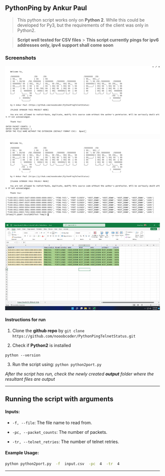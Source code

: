## PythonPing by Ankur Paul

> This python script works only on **Python 2**. While this could be developed for Py3, but the requirements of the client was only in Python2.

> **Script well tested for CSV files** > **This script currently pings for ipv6 addresses only, ipv4 support shall come soon**

### Screenshots

![Image 1](screenshots/screenshot1.png)

![Image 2](screenshots/screenshot2.png)

![File Output](screenshots/screenshot3.png)

#### Instructions for run

1. Clone the **github repo** by `git clone https://github.com/nooobcoder/PythonPingTelnetStatus.git`

2. Check if **Python2** is installed

`python --version`

3. Run the script using: `python python2port.py`

_After the script has run, check the newly created **output** folder where the resultant files are output_

---

## Running the script with arguments

#### Inputs:

-   `-f, --file`: The file name to read from.

-   `-pc, --packet_counts`: The number of packets.

-   `-tr, --telnet_retries`: The number of telnet retries.

#### Example Usage:

```bash
python python2port.py  -f  input.csv  -pc  4  -tr  4
```

---
